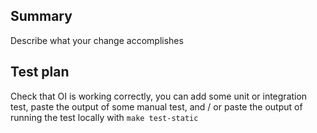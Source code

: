 ## Summary
Describe what your change accomplishes

## Test plan
Check that OI is working correctly, you can add some unit or integration test,
paste the output of some manual test, and / or paste the output of running
the test locally with `make test-static`
